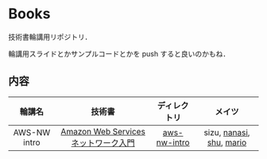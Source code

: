 # Books

技術書輪講用リポジトリ．

輪講用スライドとかサンプルコードとかを push すると良いのかもね．

## 内容

| 輪講名 | 技術書 | ディレクトリ | メイツ |
|:---:|:---:|:---:|:---:|
| AWS-NW intro | [Amazon Web Servicesネットワーク入門](https://www.amazon.co.jp/gp/product/B01M2BMB0V?pf_rd_r=NW1CJFAXJ7VTFM2NW8W7&pf_rd_p=3d322af3-60ce-4778-b834-9b7ade73f617) | [aws-nw-intro](https://github.com/sizu-PIC/Books/tree/master/aws-nw-intro) | sizu, [nanasi](https://github.com/nanasi128), [shu](https://github.com/shu22203), [mario](https://github.com/root3103) |
